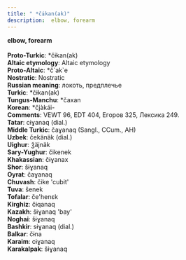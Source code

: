 ```yaml
---
title: " *čɨkan(ak)"
description:  elbow, forearm
---
```

<p data-pagefind-weight="0.5">
<strong> elbow, forearm</strong><br><br>
<strong>Proto-Turkic</strong>:  *čɨkan(ak)<br>
<strong>Altaic etymology</strong>:  Altaic etymology<br>
<strong> Proto-Altaic</strong>:  *č`ak`e<br>
<strong>Nostratic</strong>:  Nostratic<br>
<strong>Russian meaning</strong>:  локоть, предплечье<br>
<strong>Turkic</strong>:  *čɨkan(ak)<br>
<strong>Tungus-Manchu</strong>:  *čaxan<br>
<strong>Korean</strong>:  *čjàkái-<br>
<strong>Comments</strong>:  VEWT 96, EDT 404, Егоров 325, Лексика 249.<br>
<strong>Tatar</strong>:  cɨɣanaq (dial.)<br>
<strong>Middle Turkic</strong>:  čaɣanaq (Sangl., CCum., AH)<br>
<strong>Uzbek</strong>:  čekänäk (dial.)<br>
<strong>Uighur</strong>:  ǯäjnäk<br>
<strong>Sary-Yughur</strong>:  čikenek<br>
<strong>Khakassian</strong>:  čɨɣanax<br>
<strong>Shor</strong>:  šɨɣanaq<br>
<strong>Oyrat</strong>:  čaɣanaq<br>
<strong>Chuvash</strong>:  čike 'cubit'<br>
<strong>Tuva</strong>:  šenek<br>
<strong>Tofalar</strong>:  če'henɛk<br>
<strong>Kirghiz</strong>:  čɨqanaq<br>
<strong>Kazakh</strong>:  šɨɣanaq 'bay'<br>
<strong>Noghai</strong>:  šɨɣanaq<br>
<strong>Bashkir</strong>:  sɨɣanaq (dial.)<br>
<strong>Balkar</strong>:  čɨna<br>
<strong>Karaim</strong>:  cɨɣanaq<br>
<strong>Karakalpak</strong>:  šɨɣanaq<br>

</p>
